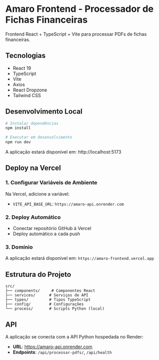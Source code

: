 # Amaro Frontend - Processador de Fichas Financeiras

Frontend React + TypeScript + Vite para processar PDFs de fichas financeiras.

## Tecnologias

- React 19
- TypeScript
- Vite
- Axios
- React Dropzone
- Tailwind CSS

## Desenvolvimento Local

```bash
# Instalar dependências
npm install

# Executar em desenvolvimento
npm run dev
```

A aplicação estará disponível em: http://localhost:5173

## Deploy na Vercel

### 1. Configurar Variáveis de Ambiente

Na Vercel, adicione a variável:
- `VITE_API_BASE_URL`: `https://amaro-api.onrender.com`

### 2. Deploy Automático

- Conectar repositório GitHub à Vercel
- Deploy automático a cada push

### 3. Domínio

A aplicação estará disponível em: `https://amaro-frontend.vercel.app`

## Estrutura do Projeto

```
src/
├── components/     # Componentes React
├── services/      # Serviços de API
├── types/         # Tipos TypeScript
├── config/        # Configurações
└── process/       # Scripts Python (local)
```

## API

A aplicação se conecta com a API Python hospedada no Render:
- **URL**: https://amaro-api.onrender.com
- **Endpoints**: `/api/processar-pdfs/`, `/api/health`
